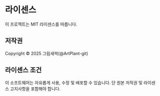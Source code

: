 # 라이센스
이 프로젝트는 MIT 라이센스를 따릅니다.

## 저작권
Copyright © 2025 그림새싹(@ArtPlant-git)

## 라이센스 조건
이 소프트웨어는 자유롭게 사용, 수정 및 배포할 수 있습니다. 단 원본 저작권 및 라이센스 고지사항을 포함해야 합니다.